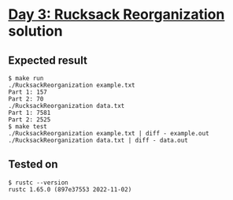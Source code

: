 # [Day 3: Rucksack Reorganization](https://adventofcode.com/2022/day/3) solution

## Expected result
```
$ make run
./RucksackReorganization example.txt
Part 1: 157
Part 2: 70
./RucksackReorganization data.txt
Part 1: 7581
Part 2: 2525
$ make test
./RucksackReorganization example.txt | diff - example.out
./RucksackReorganization data.txt | diff - data.out
```

## Tested on
```
$ rustc --version
rustc 1.65.0 (897e37553 2022-11-02)
```
